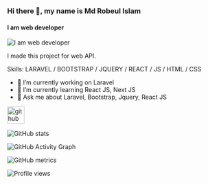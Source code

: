 ### Hi there 👋, my name is Md Robeul Islam
#### I am web developer
![I am web developer](https://arturssmirnovs.github.io/github-profile-readme-generator/images/banner.png)

I made this project for web API.

Skills: LARAVEL / BOOTSTRAP / JQUERY / REACT / JS / HTML / CSS

- 🔭 I’m currently working on Laravel 
- 🌱 I’m currently learning React JS, Next JS 
- 💬 Ask me about Laravel, Bootstrap, Jquery, React JS 


[<img src='https://cdn.jsdelivr.net/npm/simple-icons@3.0.1/icons/github.svg' alt='github' height='40'>](https://github.com/https://github.com/robicse)  

![GitHub stats](https://github-readme-stats.vercel.app/api?username=https://github.com/robicse&show_icons=true)  

![GitHub Activity Graph](https://activity-graph.herokuapp.com/graph?username=https://github.com/robicse)  

![GitHub metrics](https://metrics.lecoq.io/https://github.com/robicse)  

![Profile views](https://gpvc.arturio.dev/https://github.com/robicse)  
